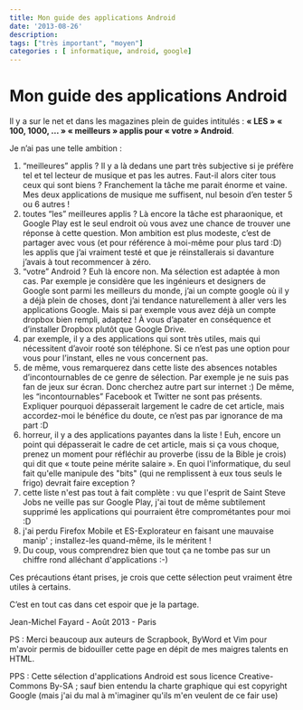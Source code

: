 ```yaml
---
title: Mon guide des applications Android
date: '2013-08-26'
description: 
tags: ["très important", "moyen"]
categories : [ informatique, android, google]
---
```


# Mon guide des applications Android 

Il y a sur le net et dans les magazines plein de guides intitulés : **« LES » « 100, 1000, ... » « meilleurs » applis pour « votre » Android**.

Je n’ai pas une telle ambition :

1. “meilleures” applis ? Il y a là dedans une part très subjective si je préfère tel et tel lecteur de musique et pas les autres. Faut-il alors citer tous ceux qui sont biens ? Franchement la tâche me parait énorme et vaine. Mes deux applications de musique me suffisent, nul besoin d’en tester 5 ou 6 autres !
2. toutes “les” meilleures applis ? Là encore la tâche est pharaonique, et Google Play est le seul endroit où vous avez une chance de trouver une réponse à cette question. Mon ambition est plus modeste, c’est de partager avec vous (et pour référence à moi-même pour plus tard :D) les applis que j’ai vraiment testé et que je réinstallerais si davanture j’avais à tout recommencer à zéro.
3. “votre” Android ? Euh là encore non. Ma sélection est adaptée à mon cas. Par exemple je considère que les ingénieurs et designers de Google sont parmi les meilleurs du monde, j’ai un compte google où il y a déjà plein de choses, dont j’ai tendance naturellement à aller vers les applications Google. Mais si par exemple vous avez déjà un compte dropbox bien rempli, adaptez ! À vous d’apater en conséquence et d’installer Dropbox plutôt que Google Drive.
4. par exemple, il y a des applications qui sont très utiles, mais qui nécessitent d’avoir rooté son téléphone. Si ce n’est pas une option pour vous pour l’instant, elles ne vous concernent pas.
5. de même, vous remarquerez dans cette liste des absences notables d’incontournables de ce genre de sélection. Par exemple je ne suis pas fan de jeux sur écran. Donc cherchez autre part sur internet :) De même, les “incontournables” Facebook et Twitter ne sont pas présents. Expliquer pourquoi dépasserait largement le cadre de cet article, mais accordez-moi le bénéfice du doute, ce n’est pas par ignorance de ma part :D
6. horreur, il y a des applications payantes dans la liste ! Euh, encore un point qui dépasserait le cadre de cet article, mais si ça vous choque, prenez un moment pour réfléchir au proverbe (issu de la Bible je crois) qui dit que « toute peine mérite salaire ». En quoi l'informatique, du seul fait qu'elle manipule des "bits" (qui ne remplissent à eux tous seuls le frigo) devrait faire exception ?
7. cette liste n'est pas tout à fait complète : vu que l'esprit de Saint Steve Jobs ne veille pas sur Google Play, j'ai tout de même subtilement supprimé les applications qui pourraient être comprométantes pour moi :D
8. j'ai perdu Firefox Mobile et ES-Explorateur en faisant une mauvaise manip' ; installez-les quand-même, ils le méritent !
9. Du coup, vous comprendrez bien que tout ça ne tombe pas sur un chiffre rond alléchant d'applications :-)

Ces précautions étant prises, je crois que cette sélection peut vraiment être utiles à certains.

C’est en tout cas dans cet espoir que je la partage.

Jean-Michel Fayard - Août 2013 - Paris

PS : Merci beaucoup aux auteurs de Scrapbook, ByWord et Vim pour m'avoir permis de bidouiller cette page en dépit de mes maigres talents en HTML.

PPS : Cette sélection d'applications Android est sous licence Creative-Commons By-SA ; sauf bien entendu la charte graphique qui est copyright Google (mais j'ai du mal à m'imaginer qu'ils m'en veulent de ce fair use)